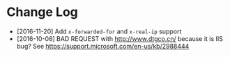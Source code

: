 # Change Log

* [2016-11-20] Add `x-forwarded-for` and `x-real-ip` support
* [2016-10-08] BAD REQUEST with http://www.dtgco.cn/ because it is IIS bug? See https://support.microsoft.com/en-us/kb/2988444
